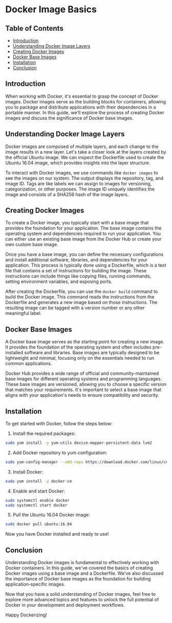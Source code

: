 # Docker Image Basics

## Table of Contents

- [Introduction](#introduction)
- [Understanding Docker Image Layers](#understanding-docker-image-layers)
- [Creating Docker Images](#creating-docker-images)
- [Docker Base Images](#docker-base-images)
- [Installation](#installation)
- [Conclusion](#conclusion)

## Introduction

When working with Docker, it's essential to grasp the concept of Docker images. Docker images serve as the building blocks for containers, allowing you to package and distribute applications with their dependencies in a portable manner. In this guide, we'll explore the process of creating Docker images and discuss the significance of Docker base images.

## Understanding Docker Image Layers

Docker images are composed of multiple layers, and each change to the image results in a new layer. Let's take a closer look at the layers created by the official Ubuntu image. We can inspect the Dockerfile used to create the Ubuntu 16.04 image, which provides insights into the layer structure.

To interact with Docker images, we use commands like `docker images` to see the images on our system. The output displays the repository, tag, and image ID. Tags are like labels we can assign to images for versioning, categorization, or other purposes. The image ID uniquely identifies the image and consists of a SHA256 hash of the image layers.

## Creating Docker Images

To create a Docker image, you typically start with a base image that provides the foundation for your application. The base image contains the operating system and dependencies required to run your application. You can either use an existing base image from the Docker Hub or create your own custom base image.

Once you have a base image, you can define the necessary configurations and install additional software, libraries, and dependencies for your application. This process is typically done using a Dockerfile, which is a text file that contains a set of instructions for building the image. These instructions can include things like copying files, running commands, setting environment variables, and exposing ports.

After creating the Dockerfile, you can use the `docker build` command to build the Docker image. This command reads the instructions from the Dockerfile and generates a new image based on those instructions. The resulting image can be tagged with a version number or any other meaningful label.

## Docker Base Images

A Docker base image serves as the starting point for creating a new image. It provides the foundation of the operating system and often includes pre-installed software and libraries. Base images are typically designed to be lightweight and minimal, focusing only on the essentials needed to run common applications.

Docker Hub provides a wide range of official and community-maintained base images for different operating systems and programming languages. These base images are versioned, allowing you to choose a specific version that matches your requirements. It's important to select a base image that aligns with your application's needs to ensure compatibility and security.

## Installation

To get started with Docker, follow the steps below:

1. Install the required packages:
```bash
sudo yum install -y yum-utils device-mapper-persistent-data lvm2
```

2. Add Docker repository to yum configuration:
```bash
sudo yum-config-manager --add-repo https://download.docker.com/linux/centos/docker-ce.repo
```

3. Install Docker:
```bash
sudo yum install -y docker-ce
```

4. Enable and start Docker:
```bash
sudo systemctl enable docker
sudo systemctl start docker
```

5. Pull the Ubuntu 16.04 Docker image:
```bash
sudo docker pull ubuntu:16.04
```

Now you have Docker installed and ready to use!

## Conclusion

Understanding Docker images is fundamental to effectively working with Docker containers. In this guide, we've covered the basics of creating Docker images using a base image and a Dockerfile. We've also discussed the importance of Docker base images as the foundation for building application-specific images.

Now that you have a solid understanding of Docker images, feel free to explore more advanced topics and features to unlock the full potential of Docker in your development and deployment workflows.

Happy Dockerizing!
